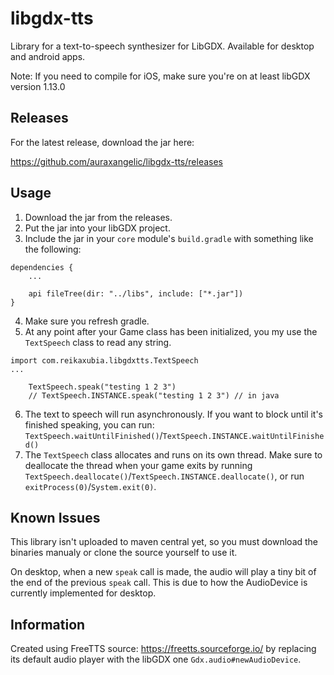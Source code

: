 # libgdx-tts
Library for a text-to-speech synthesizer for LibGDX. Available for desktop and android apps.

Note: If you need to compile for iOS, make sure you're on at least libGDX version 1.13.0

## Releases

For the latest release, download the jar here:

https://github.com/auraxangelic/libgdx-tts/releases

## Usage

1. Download the jar from the releases.
2. Put the jar into your libGDX project.
3. Include the jar in your `core` module's `build.gradle` with something like the following: 
```
dependencies {
    ...
    
    api fileTree(dir: "../libs", include: ["*.jar"])
}
```
4. Make sure you refresh gradle.
5. At any point after your Game class has been initialized, you my use the `TextSpeech` class to read any string.
```
import com.reikaxubia.libgdxtts.TextSpeech
...

    TextSpeech.speak("testing 1 2 3")
    // TextSpeech.INSTANCE.speak("testing 1 2 3") // in java
```
6. The text to speech will run asynchronously. If you want to block until it's finished speaking, you can run: `TextSpeech.waitUntilFinished()`/`TextSpeech.INSTANCE.waitUntilFinished()`
7. The `TextSpeech` class allocates and runs on its own thread. Make sure to deallocate the thread when your game exits by running `TextSpeech.deallocate()`/`TextSpeech.INSTANCE.deallocate()`, or run `exitProcess(0)`/`System.exit(0)`.

## Known Issues
This library isn't uploaded to maven central yet, so you must download the binaries manualy or clone the source yourself to use it.

On desktop, when a new `speak` call is made, the audio will play a tiny bit of the end of the previous `speak` call. This is due to how the AudioDevice is currently implemented for desktop.

## Information
Created using FreeTTS source: https://freetts.sourceforge.io/ by replacing its default audio player with the libGDX one `Gdx.audio#newAudioDevice`.
